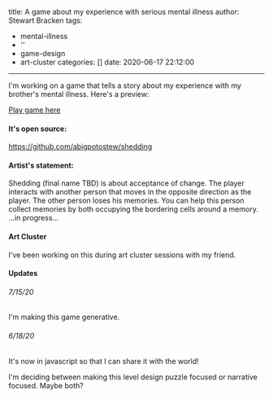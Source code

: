 title: A game about my experience with serious mental illness
author: Stewart Bracken
tags:
  - mental-illness
  - ''
  - game-design
  - art-cluster
categories: []
date: 2020-06-17 22:12:00
---
I'm working on a game that tells a story about my experience with my brother's mental illness. Here's a preview:

[Play game here](https://abigpotostew.github.io/shedding/app/)

#### It's open source:
https://github.com/abigpotostew/shedding


#### Artist's statement:

Shedding (final name TBD) is about acceptance of change. The player interacts with another person that moves in the opposite direction as the player. The other person loses his memories. You can help this person collect memories by both occupying the bordering cells around a memory. ...in progress...

#### Art Cluster
I've been working on this during art cluster sessions with my friend.

#### Updates
###### 7/15/20
I'm making this game generative.
###### 6/18/20
It's now in javascript so that I can share it with the world!

I'm deciding between making this level design puzzle focused or narrative focused. Maybe both?

